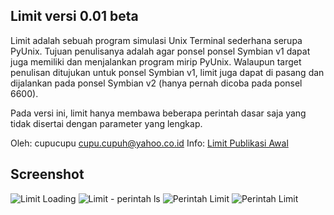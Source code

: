 Limit versi 0.01 beta
---------------------
Limit adalah sebuah program simulasi Unix Terminal sederhana serupa PyUnix. Tujuan penulisanya adalah agar ponsel ponsel Symbian v1 dapat juga memiliki dan menjalankan program mirip PyUnix. Walaupun target penulisan ditujukan untuk ponsel Symbian v1, limit juga dapat di pasang dan dijalankan pada ponsel Symbian v2 (hanya pernah dicoba pada ponsel 6600).

Pada versi ini, limit hanya membawa beberapa perintah dasar saja yang tidak disertai dengan parameter yang lengkap.

Oleh: cupucupu <cupu.cupuh@yahoo.co.id>
Info: [Limit Publikasi Awal](http://sites.google.com/site/cuputoyz/limit)

Screenshot
----------
![Limit Loading](https://goo.gl/cBEW3X) ![Limit - perintah ls](https://goo.gl/hwnk7w) ![Perintah Limit](https://goo.gl/D4B2mR) ![Perintah Limit](https://goo.gl/nv3VSr)

